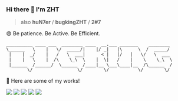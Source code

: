 ### Hi there 👋 I'm ZHT

> also **huN7er** / **bugkingZHT** / **2#7**

😄 Be patience. Be Active. Be Efficient.

```
__________ ____ ___  ________ ____  __.___ _______    ________ 
\______   \    |   \/  _____/|    |/ _|   |\      \  /  _____/ 
 |    |  _/    |   /   \  ___|      < |   |/   |   \/   \  ___ 
 |    |   \    |  /\    \_\  \    |  \|   /    |    \    \_\  \
 |______  /______/  \______  /____|__ \___\____|__  /\______  /
        \/                 \/        \/           \/        \/ 
```

🔭 Here are some of my works!

<a href="https://github.com/free4inno/kubeiaas"><img src="https://img.shields.io/badge/free4inno-kubeiaas-blue"></a>
<a href="https://gitee.com/free4inno-team/zhi"><img src="https://img.shields.io/badge/free4inno-zhi-brightgreen"></a>
<a href="https://www.zhihu.com/people/mercibeac0up/posts"><img src="https://img.shields.io/badge/%E7%9F%A5%E4%B9%8E-%231877F2.svg?logo=zhihu&logoColor=white"></a>
<a href="https://blog.csdn.net/bugkingZHT?type=blog"><img src="https://img.shields.io/badge/CSDN-FF6F00?logo=CSDN&logoColor=white"></a>
<a href="https://gitee.com/bugkingzht"><img src="https://img.shields.io/badge/-Gitee-red?logo=Gitee&logoColor=white"></a>

<!-- KubeIaaS is a feature-rich and user-friendly private IaaS cloud solution based on Kubernetes.  -->
<!-- ZHI is a lightweight knowledge management application for small and medium-sized teams.  -->

<!--
**bugkingZHT/bugkingZHT** is a ✨ _special_ ✨ repository because its `README.md` (this file) appears on your GitHub profile.

Here are some ideas to get you started:

- 🔭 I’m currently working on ...
- 🌱 I’m currently learning ...
- 👯 I’m looking to collaborate on ...
- 🤔 I’m looking for help with ...
- 💬 Ask me about ...
- 📫 How to reach me: ...
- 😄 Pronouns: ...
- ⚡ Fun fact: ...
-->
